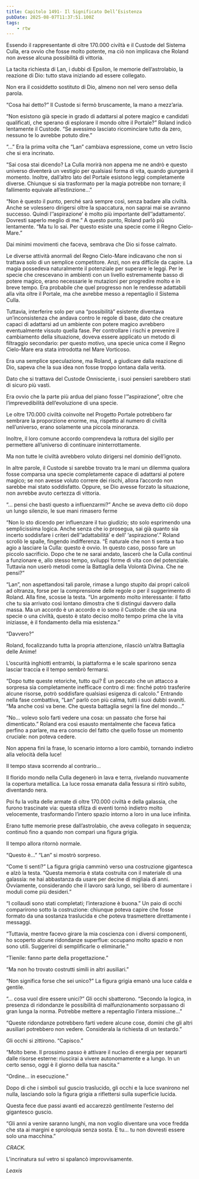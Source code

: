 ```yaml
---
title: Capitolo 1491- Il Significato Dell’Esistenza
pubDate: 2025-08-07T11:37:51.100Z
tags:
    - rtw
---
```



Essendo il rappresentante di oltre 170.000 civiltà e il Custode del Sistema Culla, era ovvio che fosse molto potente, ma ciò non implicava che Roland non avesse alcuna possibilità di vittoria.


La tacita richiesta di Lan, i dubbi di Epsilon, le memorie dell’astrolabio, la reazione di Dio: tutto stava iniziando ad essere collegato.


Non era il cosiddetto sostituto di Dio, almeno non nel vero senso della parola.


“Cosa hai detto?” Il Custode si fermò bruscamente, la mano a mezz’aria.


“Non esistono già specie in grado di adattarsi al potere magico e candidati qualificati, che sperano di esplorare il mondo oltre il Portale?” Roland indicò lentamente il Custode. “Se avessimo lasciato ricominciare tutto da zero, nessuno te lo avrebbe potuto dire.”


“…” Era la prima volta che “Lan” cambiava espressione, come un vetro liscio che si era incrinato.


“Sai cosa stai dicendo? La Culla morirà non appena me ne andrò e questo universo diventerà un vestigio per qualsiasi forma di vita, quando giungerà il momento. Inoltre, dall’altro lato del Portale esistono leggi completamente diverse. Chiunque si sia trasformato per la magia potrebbe non tornare; il fallimento equivale all’estinzione…”


“Non è questo il punto, perché sarà sempre così, senza badare alla civiltà. Anche se volessero dirigersi oltre la spaccatura, non saprai mai se avranno successo. Quindi l’’aspirazione’ è molto più importante dell’’adattamento’. Dovresti saperlo meglio di me.” A questo punto, Roland parlò più lentamente. “Ma tu lo sai. Per questo esiste una specie come il Regno Cielo-Mare.”


Dai minimi movimenti che faceva, sembrava che Dio si fosse calmato.


Le diverse attività anormali del Regno Cielo-Mare indicavano che non si trattava solo di un semplice competitore. Anzi, non era difficile da capire. La magia possedeva naturalmente il potenziale per superare le leggi. Per le specie che crescevano in ambienti con un livello estremamente basso di potere magico, erano necessarie le mutazioni per progredire molto e in breve tempo. Era probabile che quel progresso non le rendesse adattabili alla vita oltre il Portale, ma che avrebbe messo a repentaglio il Sistema Culla.


Tuttavia, interferire solo per una “possibilità” esistente diventava un’inconsistenza che andava contro le regole di base, dato che creature capaci di adattarsi ad un ambiente con potere magico avrebbero eventualmente vissuto quella fase. Per controllare i rischi e prevenire il cambiamento della situazione, doveva essere applicato un metodo di filtraggio secondario: per questo motivo, una specie unica come il Regno Cielo-Mare era stata introdotta nel Mare Vorticoso.


Era una semplice speculazione, ma Roland, a giudicare dalla reazione di Dio, sapeva che la sua idea non fosse troppo lontana dalla verità.


Dato che si trattava del Custode Onnisciente, i suoi pensieri sarebbero stati di sicuro più vasti.


Era ovvio che la parte più ardua del piano fosse l’”aspirazione”, oltre che l’imprevedibilità dell’evoluzione di una specie.


Le oltre 170.000 civiltà coinvolte nel Progetto Portale potrebbero far sembrare la proporzione enorme, ma, rispetto al numero di civiltà nell’universo, erano solamente una piccola minoranza.


Inoltre, il loro comune accordo comprendeva la rottura del sigillo per permettere all’universo di continuare ininterrottamente.


Ma non tutte le civiltà avrebbero voluto dirigersi nel dominio dell’ignoto.


In altre parole, il Custode si sarebbe trovato tra le mani un dilemma qualora fosse comparsa una specie completamente capace di adattarsi al potere magico; se non avesse voluto correre dei rischi, allora l’accordo non sarebbe mai stato soddisfatto. Oppure, se Dio avesse forzato la situazione, non avrebbe avuto certezza di vittoria.


“… pensi che basti questo a influenzarmi?” Anche se aveva detto ciò dopo un lungo silenzio, le sue mani rimasero ferme


“Non lo sto dicendo per influenzare il tuo giudizio; sto solo esprimendo una semplicissima logica. Anche senza che io prosegua, sai già quanto sia incerto soddisfare i criteri dell’’adattabilità’ e dell’ ‘aspirazione’.” Roland scrollò le spalle, fingendo indifferenza. “È naturale che non ti senta a tuo agio a lasciare la Culla: questo è ovvio. In questo caso, posso fare un piccolo sacrificio. Dopo che te ne sarai andato, lascerò che la Culla continui a funzionare e, allo stesso tempo, sviluppi forme di vita con del potenziale. Tuttavia non userò metodi come la Battaglia della Volontà Divina. Che ne pensi?”


“Lan”, non aspettandosi tali parole, rimase a lungo stupito dai propri calcoli ad oltranza, forse per la comprensione delle regole o per il suggerimento di Roland. Alla fine, scosse la testa. “Un argomento molto interessante: il fatto che tu sia arrivato così lontano dimostra che ti distingui davvero dalla massa. Ma un accordo è un accordo e io sono il Custode: che sia una specie o una civiltà, questo è stato deciso molto tempo prima che la vita iniziasse, è il fondamento della mia esistenza.”


“Davvero?”


Roland, focalizzando tutta la propria attenzione, rilasciò un’altra Battaglia delle Anime!


L’oscurità inghiottì entrambi, la piattaforma e le scale sparirono senza lasciar traccia e il tempo sembrò fermarsi.


“Dopo tutte queste retoriche, tutto qui? È un peccato che un attacco a sorpresa sia completamente inefficace contro di me: finché potrò trasferire alcune risorse, potrò soddisfare qualsiasi esigenza di calcolo.” Entrando nella fase combattiva, “Lan” parlò con più calma, tutti i suoi dubbi svaniti. “Ma anche così va bene. Che questa battaglia segni la fine del mondo…”


“No… volevo solo farti vedere una cosa: un passato che forse hai dimenticato.” Roland era così esausto mentalmente che faceva fatica perfino a parlare, ma era conscio del fatto che quello fosse un momento cruciale: non poteva cedere.


Non appena finì la frase, lo scenario intorno a loro cambiò, tornando indietro alla velocità della luce!


Il tempo stava scorrendo al contrario…


Il florido mondo nella Culla degenerò in lava e terra, rivelando nuovamente la copertura metallica. La luce rossa emanata dalla fessura si ritirò subito, diventando nera.


Poi fu la volta delle armate di oltre 170.000 civiltà e della galassia, che furono trascinate via: questa sfilza di eventi tornò indietro molto velocemente, trasformando l’intero spazio intorno a loro in una luce infinita.


Erano tutte memorie prese dall’astrolabio, che aveva collegato in sequenza; continuò fino a quando non comparì una figura grigia.


Il tempo allora ritornò normale.


“Questo è…” “Lan” si mostrò sorpreso.


“Come ti senti?” La figura grigia camminò verso una costruzione gigantesca e alzò la testa. “Questa memoria è stata costruita con il materiale di una galassia: ne hai abbastanza da usare per decine di migliaia di anni. Ovviamente, considerando che il lavoro sarà lungo, sei libero di aumentare i moduli come più desideri.”


“I collaudi sono stati completati; l’interazione è buona.” Un paio di occhi comparirono sotto la costruzione: chiunque poteva capire che fosse formato da una sostanza traslucida e che poteva trasmettere direttamente i messaggi.


“Tuttavia, mentre facevo girare la mia coscienza con i diversi componenti, ho scoperto alcune ridondanze superflue: occupano molto spazio e non sono utili. Suggerirei di semplificarle o eliminarle.”


“Tienile: fanno parte della progettazione.”


“Ma non ho trovato costrutti simili in altri ausiliari.”


“Non significa forse che sei unico?” La figura grigia emanò una luce calda e gentile.


“… cosa vuol dire essere unici?” Gli occhi sbatterono. “Secondo la logica, in presenza di ridondanze le possibilità di malfunzionamento sorpassano di gran lunga la norma. Potrebbe mettere a repentaglio l’intera missione…”


“Queste ridondanze potrebbero farti vedere alcune cose, domini che gli altri ausiliari potrebbero non vedere. Considerala la richiesta di un testardo.”


Gli occhi si zittirono. “Capisco.”


“Molto bene. Il prossimo passo è attivare il nucleo di energia per separarti dalle risorse esterne: riuscirai a vivere autonomamente e a lungo. In un certo senso, oggi è il giorno della tua nascita.”


“Ordine… in esecuzione.”


Dopo di che i simboli sul guscio traslucido, gli occhi e la luce svanirono nel nulla, lasciando solo la figura grigia a riflettersi sulla superficie lucida.


Questa fece due passi avanti ed accarezzò gentilmente l’esterno del gigantesco guscio.


“Gli anni a venire saranno lunghi, ma non voglio diventare una voce fredda che sta ai margini e sproloquia senza sosta. E tu… tu non dovresti essere solo una macchina.”


<em>CRACK.</em>


L’incrinatura sul vetro si spalancò improvvisamente.










<em>Leaxis</em>
                                


                                



